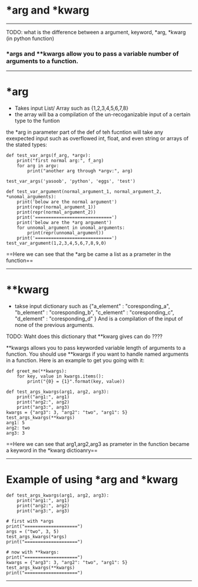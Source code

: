 # *arg and *kwarg

---

TODO: what is the difference between a argument, keyword, *arg, *kwarg (in python function)

### *args and **kwargs allow you to pass a variable number of arguments to a function.

---
# *arg 

* Takes input List/ Array such as 
{1,2,3,4,5,6,7,8}
* the array will ba a compilation of the un-recoganizable input of a certain type to the funtion 

the *arg in parameter part of the def of teh fucntion will take any exexpected input such as overflowed int, float, and even string or arrays of the stated types:

```python{cmd}
def test_var_args(f_arg, *argv):
    print("first normal arg:", f_arg)
    for arg in argv:
        print("another arg through *argv:", arg)

test_var_args('yasoob', 'python', 'eggs', 'test')
```

```python{cmd}
def test_var_argument(normal_argument_1, normal_argument_2, *unomal_arguments):
    print('below are the normal argument')
    print(repr(normal_argument_1))
    print(repr(normal_argument_2))
    print('=============================')
    print('below are the *arg argument')
    for unnomal_argument in unomal_arguments:
        print(repr(unnomal_argument))
    print('=============================')
test_var_argument(1,2,3,4,5,6,7,8,9,0)
```

==Here we can see that the *arg be came a list as a prameter in the function==

---
# **kwarg

* takse input dictionary such as 
{"a_element" : "coresponding_a",
"b_element" : "coresponding_b",
"c_element" : "coresponding_c",
"d_element" : "coresponding_d"
}
And is a compilation of the input of none of the previous arguments. 

TODO: Waht does this dictionary that **kwarg gives can do ????

**kwargs allows you to pass keyworded variable length of arguments to a function. You should use **kwargs if you want to handle named arguments in a function. Here is an example to get you going with it:

```python{cmd}
def greet_me(**kwargs):
    for key, value in kwargs.items():
        print("{0} = {1}".format(key, value))
```

```python{cmd}
def test_args_kwargs(arg1, arg2, arg3):
    print("arg1:", arg1)
    print("arg2:", arg2)
    print("arg3:", arg3)
kwargs = {"arg3": 3, "arg2": "two", "arg1": 5}
test_args_kwargs(**kwargs)
arg1: 5
arg2: two
arg3: 3
```

==Here we can see that arg1,arg2,arg3 as prameter in the function became a keyword in the *kwarg dictioanry==

---

# Example of using *arg and *kwarg 

```python{cmd}
def test_args_kwargs(arg1, arg2, arg3):
    print("arg1:", arg1)
    print("arg2:", arg2)
    print("arg3:", arg3)

# first with *args
print("====================")
args = ("two", 3, 5)
test_args_kwargs(*args)
print("====================")

# now with **kwargs:
print("====================")
kwargs = {"arg3": 3, "arg2": "two", "arg1": 5}
test_args_kwargs(**kwargs)
print("====================")
```

---
